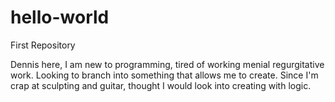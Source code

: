 # hello-world
First Repository

Dennis here, I am new to programming, tired of working menial regurgitative work. Looking to branch into something that allows me to create. Since I'm crap at sculpting and guitar, thought I would look into creating with logic.
